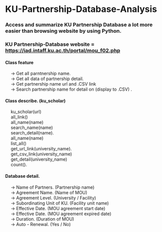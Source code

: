 # KU-Partnership-Database-Analysis
### Access and summarize KU Partnership Database a lot more easier than browsing website by using Python.
### KU Partnership-Database website = https://iad.intaff.ku.ac.th/portal/mou_f02.php

#### Class feature 
  &emsp; -> Get all parntnership name. <br />
  &emsp; -> Get all data of partnership detail. <br />
  &emsp; -> Get partnership name url and .CSV link <br />
  &emsp; -> Search partnership name for detail on (display to .CSV) . <br />

#### Class describe. (ku_scholar)
  &emsp; ku_scholar(url) <br />
  &emsp; all_link() <br />
  &emsp; all_name(name) <br />
  &emsp; search_name(name) <br />
  &emsp; search_detail(name). <br />
  &emsp; all_name(name) <br />
  &emsp; list_all() <br />
  &emsp; get_url_link(university_name). <br />
  &emsp; get_csv_link(university_name) <br />
  &emsp; get_detail(university_name) <br />
  &emsp; count(). <br />
  
#### Database detail. 
  &emsp; -> Name of Partners. (Partnership name) <br />
  &emsp; -> Agreement Name. (Name of MOU) <br />
  &emsp; -> Agreement Level. (University / Facility) <br />
  &emsp; -> Subordinating Unit of KU. (Facility unit name) <br />
  &emsp; -> Effective Date. (MOU agreement start date) <br />
  &emsp; -> Effective Date. (MOU agreement expired date)<br />
  &emsp; -> Duration. (Duration of MOU) <br />
  &emsp; -> Auto - Renewal. (Yes / No)<br />
  
